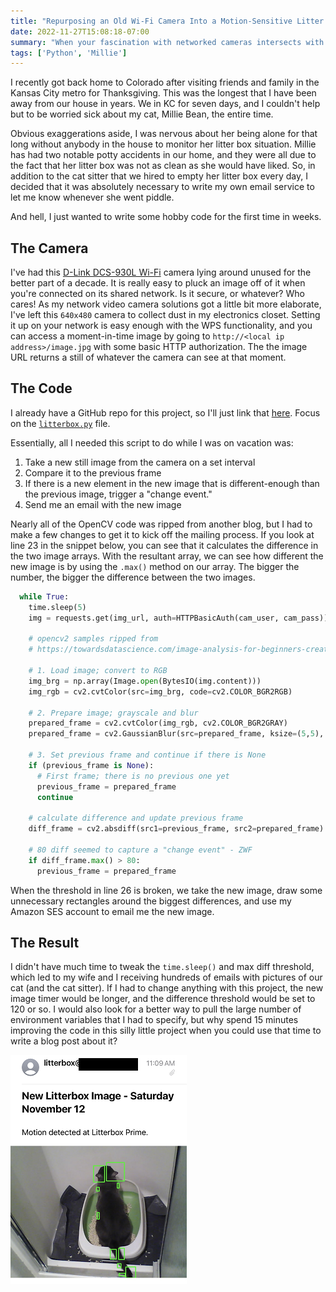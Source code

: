 ```yaml
---
title: "Repurposing an Old Wi-Fi Camera Into a Motion-Sensitive Litter Box Cat Sitter"
date: 2022-11-27T15:08:18-07:00
summary: "When your fascination with networked cameras intersects with your feline-based separation anxiety, you get this write-up."
tags: ['Python', 'Millie']
---
```


I recently got back home to Colorado after visiting friends and family in the Kansas City metro for Thanksgiving. This was the longest that I have been away from our house in years. We in KC for seven days, and I couldn't help but to be worried sick about my cat, Millie Bean, the entire time.

Obvious exaggerations aside, I was nervous about her being alone for that long without anybody in the house to monitor her litter box situation. Millie has had two notable potty accidents in our home, and they were all due to the fact that her litter box was not as clean as she would have liked. So, in addition to the cat sitter that we hired to empty her litter box every day, I decided that it was absolutely necessary to write my own email service to let me know whenever she went piddle.

And hell, I just wanted to write some hobby code for the first time in weeks.

## The Camera

I've had this [D-Link DCS-930L Wi-Fi](https://eu.dlink.com/uk/en/products/dcs-930l-wireless-n-network-camera) camera lying around unused for the better part of a decade. It is really easy to pluck an image off of it when you're connected on its shared network. Is it secure, or whatever? Who cares! As my network video camera solutions got a little bit more elaborate, I've left this `640x480` camera to collect dust in my electronics closet. Setting it up on your network is easy enough with the WPS functionality, and you can access a moment-in-time image by going to `http://<local ip address>/image.jpg` with some basic HTTP authorization. The the image URL returns a still of whatever the camera can see at that moment.

## The Code

I already have a GitHub repo for this project, so I'll just link that [here](https://github.com/zfleeman/litterbox-camera). Focus on the [`litterbox.py`](https://github.com/zfleeman/litterbox-camera/blob/main/litterbox.py) file.

Essentially, all I needed this script to do while I was on vacation was: 

1) Take a new still image from the camera on a set interval
2) Compare it to the previous frame
3) If there is a new element in the new image that is different-enough than the previous image, trigger a "change event."
4) Send me an email with the new image

Nearly all of the OpenCV code was ripped from another blog, but I had to make a few changes to get it to kick off the mailing process. If you look at line 23 in the snippet below, you can see that it calculates the difference in the two image arrays. With the resultant array, we can see how different the new image is by using the `.max()` method on our array. The bigger the number, the bigger the difference between the two images.

```python {linenos=true}
  while True:
    time.sleep(5)
    img = requests.get(img_url, auth=HTTPBasicAuth(cam_user, cam_pass)) # 

    # opencv2 samples ripped from
    # https://towardsdatascience.com/image-analysis-for-beginners-creating-a-motion-detector-with-opencv-4ca6faba4b42

    # 1. Load image; convert to RGB
    img_brg = np.array(Image.open(BytesIO(img.content)))
    img_rgb = cv2.cvtColor(src=img_brg, code=cv2.COLOR_BGR2RGB)

    # 2. Prepare image; grayscale and blur
    prepared_frame = cv2.cvtColor(img_rgb, cv2.COLOR_BGR2GRAY)
    prepared_frame = cv2.GaussianBlur(src=prepared_frame, ksize=(5,5), sigmaX=0)

    # 3. Set previous frame and continue if there is None
    if (previous_frame is None):
      # First frame; there is no previous one yet
      previous_frame = prepared_frame
      continue
    
    # calculate difference and update previous frame
    diff_frame = cv2.absdiff(src1=previous_frame, src2=prepared_frame)

    # 80 diff seemed to capture a "change event" - ZWF
    if diff_frame.max() > 80: 
      previous_frame = prepared_frame

```

When the threshold in line 26 is broken, we take the new image, draw some unnecessary rectangles around the biggest differences, and use my Amazon SES account to email me the new image.

## The Result

I didn't have much time to tweak the `time.sleep()` and max diff threshold, which led to my wife and I receiving hundreds of emails with pictures of our cat (and the cat sitter). If I had to change anything with this project, the new image timer would be longer, and the difference threshold would be set to 120 or so. I would also look for a better way to pull the large number of environment variables that I had to specify, but why spend 15 minutes improving the code in this silly little project when you could use that time to write a blog post about it?

![](sfw.png "It may be an invasion of privacy, but she'll watch me get out of the shower sometimes, so I don't know if I really care.")